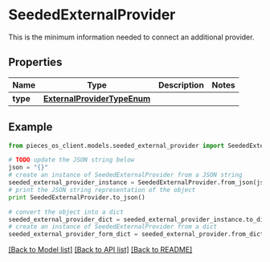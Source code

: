 # SeededExternalProvider

This is the minimum information needed to connect an additional provider.

## Properties
Name | Type | Description | Notes
------------ | ------------- | ------------- | -------------
**type** | [**ExternalProviderTypeEnum**](ExternalProviderTypeEnum.md) |  | 

## Example

```python
from pieces_os_client.models.seeded_external_provider import SeededExternalProvider

# TODO update the JSON string below
json = "{}"
# create an instance of SeededExternalProvider from a JSON string
seeded_external_provider_instance = SeededExternalProvider.from_json(json)
# print the JSON string representation of the object
print SeededExternalProvider.to_json()

# convert the object into a dict
seeded_external_provider_dict = seeded_external_provider_instance.to_dict()
# create an instance of SeededExternalProvider from a dict
seeded_external_provider_form_dict = seeded_external_provider.from_dict(seeded_external_provider_dict)
```
[[Back to Model list]](../README.md#documentation-for-models) [[Back to API list]](../README.md#documentation-for-api-endpoints) [[Back to README]](../README.md)


